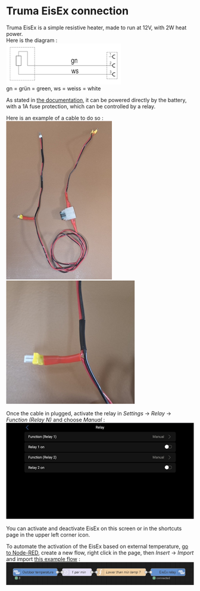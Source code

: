 # Truma EisEx connection

Truma EisEx is a simple resistive heater, made to run at 12V, with 2W heat power.  
Here is the diagram :  
![EisEx diagram](images/Truma-DuoC_EisEx_diagram.png )  
gn = grün = green, ws = weiss = white

As stated in [the documentation](./Truma-EisEx_documentation.pdf), it can be powered directly by the battery, with a 1A fuse protection, which can be controlled by a relay.

Here is an example of a cable to do so :  
![EisEx cable example](./images/Truma-DuoC_EisEx_cable.jpg)
![EisEx cable zoom](./images/Truma-DuoC_EisEx_cable_zoom.jpg)

Once the cable in plugged, activate the relay in *Settings* -> *Relay* -> *Function (Relay N)* and choose *Manual* :  
![Relay configuration page](./images/GuiV2-Relay_configuration.png)

You can activate and deactivate EisEx on this screen or in the shortcuts page in the upper left corner icon.

To automate the activation of the EisEx based on external temperature, [go to Node-RED](./NodeRED-Activation.md), create a new flow, right click in the page, then *Insert* -> *Import* and import [this example flow](../nodered/NodeRED-EisEx_automation.json) :  
![Node-RED EisEx flow](./images/NodeRED-EisEs_automation.png)

